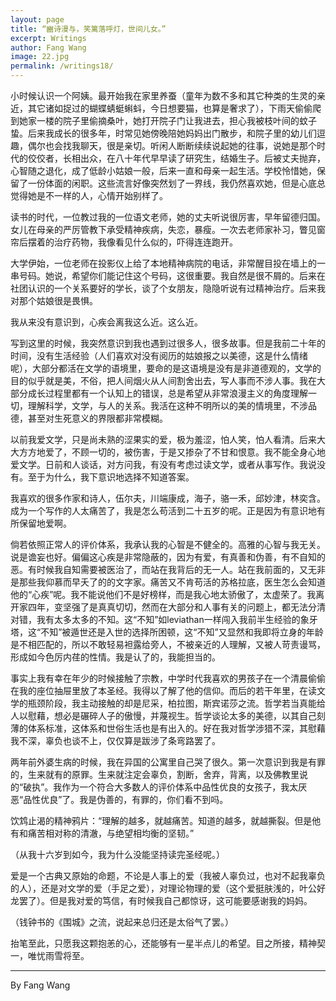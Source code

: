 ```yaml
---
layout: page
title: “豳诗漫与，笑篱落呼灯，世间儿女。”
excerpt: Writings
author: Fang Wang
image: 22.jpg
permalink: /writings18/
---
```


小时候认识一个阿姨。最开始我在家里养蚕（童年为数不多和其它种类的生灵的亲近，其它诸如捉过的蝴蝶蜻蜓蝌蚪，今日想要猫，也算是奢求了），下雨天偷偷爬到她家一楼的院子里偷摘桑叶，她打开院子门让我进去，担心我被枝叶间的蚊子蛰。后来我成长的很多年，时常见她傍晚陪她妈妈出门散步，和院子里的幼儿们逗趣，偶尔也会找我聊天，很是亲切。听闲人断断续续说起她的往事，说她是那个时代的佼佼者，长相出众，在八十年代早早读了研究生，结婚生子。后被丈夫抛弃，心智随之退化，成了低龄小姑娘一般，后来一直和母亲一起生活。学校怜惜她，保留了一份体面的闲职。这些流言好像突然划了一界线，我仍然喜欢她，但是心底总觉得她是不一样的人，心情开始别样了。

读书的时代，一位教过我的一位语文老师，她的丈夫听说很厉害，早年留德归国。女儿在母亲的严厉管教下承受精神疾病，失恋，暴瘦。一次去老师家补习，瞥见窗帘后摆着的治疗药物，我像看见什么似的，吓得连连跑开。

大学伊始，一位老师在投影仪上给了本地精神病院的电话，非常醒目投在墙上的一串号码。她说，希望你们能记住这个号码，这很重要。我自然是很不屑的。后来在社团认识的一个关系要好的学长，谈了个女朋友，隐隐听说有过精神治疗。后来我对那个姑娘很是畏惧。

我从来没有意识到，心疾会离我这么近。这么近。

写到这里的时候，我突然意识到我也遇到过很多人，很多故事。但是我前二十年的时间，没有生活经验（人们喜欢对没有阅历的姑娘报之以美德，这是什么情绪呢），大部分都活在文学的语境里，要命的是这语境是没有是非道德观的，文学的目的似乎就是美，不俗，把人间烟火从人间割舍出去，写人事而不涉人事。我在大部分成长过程里都有一个认知上的错误，总是希望从非常浪漫主义的角度理解一切，理解科学，文学，与人的关系。我活在这种不明所以的美的情境里，不涉品德，甚至对生死意义的界限都非常模糊。

以前我爱文学，只是尚未熟的涩果实的爱，极为羞涩，怕人笑，怕人看清。后来大大方方地爱了，不顾一切的，被伤害，于是又掺杂了不甘和恨意。我不能全身心地爱文学。日前和人谈话，对方问我，有没有考虑过读文学，或者从事写作。我说没有。至于为什么，我下意识地选择不知道答案。

我喜欢的很多作家和诗人，伍尔夫，川端康成，海子，骆一禾，邱妙津，林奕含。成为一个写作的人太痛苦了，我是怎么苟活到二十五岁的呢。正是因为有意识地有所保留地爱啊。

倘若依照正常人的评价体系，我承认我的心智是不健全的。高雅的心智与我无关。说是谵妄也好。偏偏这心疾是非常隐蔽的，因为有爱，有真善和伪善，有不自知的恶。有时候我自知需要被医治了，而站在我背后的无一人。站在我前面的，又无非是那些我仰慕而早夭了的的文字家。痛苦又不肯苟活的苏格拉底，医生怎么会知道他的“心疾”呢。我不能说他们不是好榜样，而是我心地太骄傲了，太虚荣了。我离开家四年，变坚强了是真真切切，然而在大部分和人事有关的问题上，都无法分清对错，我有太多太多的不知。这“不知”如leviathan一样闯入我前半生经验的象牙塔，这“不知”被遁世还是入世的选择所困顿，这“不知”又显然和我即将立身的年龄是不相匹配的，所以不敢轻易袒露给旁人，不被亲近的人理解，又被人苛责谩骂，形成如今色厉内荏的性情。我是认了的，我能担当的。

事实上我有幸在年少的时候接触了宗教，中学时代我喜欢的男孩子在一个清晨偷偷在我的座位抽屉里放了本圣经。我得以了解了他的信仰。而后的若干年里，在读文学的瓶颈阶段，我主动接触的却是尼采，柏拉图，斯宾诺莎之流。哲学若当真能给人以慰藉，想必是碾碎人子的傲慢，并蔑视生。哲学谈论太多的美德，以其自己刻薄的体系标准，这体系和世俗生活也是有出入的。好在我对哲学涉猎不深，其慰藉我不深，辜负也谈不上，仅仅算是跋涉了条弯路罢了。

两年前外婆生病的时候，我在异国的公寓里自己哭了很久。第一次意识到我是有罪的，生来就有的原罪。生来就注定会辜负，割断，舍弃，背离，以及佛教里说的“破执”。我作为一个符合大多数人的评价体系中品性优良的女孩子，我太厌恶“品性优良”了。我是伪善的，有罪的，你们看不到吗。

饮鸩止渴的精神鸦片：“理解的越多，就越痛苦。知道的越多，就越撕裂。但是他有和痛苦相对称的清澈，与绝望相均衡的坚韧。”

（从我十六岁到如今，我为什么没能坚持读完圣经呢。）

爱是一个古典又原始的命题，不论是人事上的爱（我被人辜负过，也对不起我辜负的人），还是对文学的爱（手足之爱），对理论物理的爱（这个爱挺肤浅的，叶公好龙罢了）。但是我对爱的笃信，有时候我自己都惊讶，这可能要感谢我的妈妈。

（钱钟书的《围城》之流，说起来总归还是太俗气了罢。）

抬笔至此，只愿我这颗抱恙的心，还能够有一星半点儿的希望。目之所接，精神契一，唯忧雨雪将至。



****

By Fang Wang